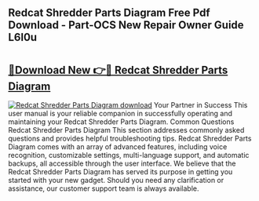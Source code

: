 ## Redcat Shredder Parts Diagram Free Pdf Download - Part-OCS New Repair Owner Guide L6l0u

# <h2><a href="http://dfo355p.blite.top/?on=Redcat+Shredder+Parts+Diagram">🔗Download New 👉🔴 Redcat Shredder Parts Diagram</a></h2>

[![Redcat Shredder Parts Diagram download](https://i.imgur.com/lujVjoI.png)](http://dfo355p.blite.top/?on=Redcat+Shredder+Parts+Diagram)
Your Partner in Success This user manual is your reliable companion in successfully operating and maintaining your Redcat Shredder Parts Diagram. Common Questions Redcat Shredder Parts Diagram This section addresses commonly asked questions and provides helpful troubleshooting tips. Redcat Shredder Parts Diagram comes with an array of advanced features, including voice recognition, customizable settings, multi-language support, and automatic backups, all accessible through the user interface. We believe that the Redcat Shredder Parts Diagram has served its purpose in getting you started with your new gadget. Should you need any clarification or assistance, our customer support team is always available.
